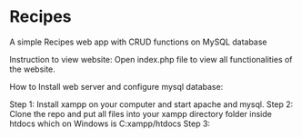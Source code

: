 # Recipes
A simple Recipes web app with CRUD functions on MySQL database 

Instruction to view website:
Open index.php file to view all functionalities of the website. 



How to Install web server and configure mysql database:

Step 1: Install xampp on your computer and start apache and mysql.
Step 2: Clone the repo and put all files into your xampp directory folder inside htdocs which on Windows is C:xampp/htdocs
Step 3: 
